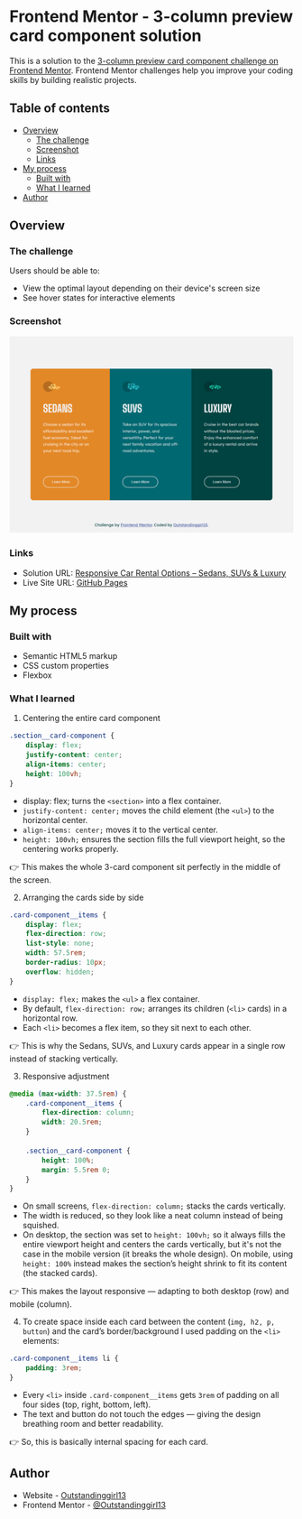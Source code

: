 # Frontend Mentor - 3-column preview card component solution

This is a solution to the [3-column preview card component challenge on Frontend Mentor](https://www.frontendmentor.io/challenges/3column-preview-card-component-pH92eAR2-). Frontend Mentor challenges help you improve your coding skills by building realistic projects. 

## Table of contents

- [Overview](#overview)
  - [The challenge](#the-challenge)
  - [Screenshot](#screenshot)
  - [Links](#links)
- [My process](#my-process)
  - [Built with](#built-with)
  - [What I learned](#what-i-learned)
- [Author](#author)

## Overview

### The challenge

Users should be able to:

- View the optimal layout depending on their device's screen size
- See hover states for interactive elements

### Screenshot

![](images/screenshot.png)

### Links

- Solution URL: [Responsive Car Rental Options – Sedans, SUVs & Luxury](https://www.frontendmentor.io/solutions/responsive-car-rental-options-sedans-suvs-and-luxury-VDDE4rmORo)
- Live Site URL: [GitHub Pages](https://outstandinggirl13.github.io/3-column-preview-card-component-main/)

## My process

### Built with

- Semantic HTML5 markup
- CSS custom properties
- Flexbox

### What I learned

1. Centering the entire card component

```css
.section__card-component {
    display: flex;
    justify-content: center;
    align-items: center;
    height: 100vh;
}
```
- display: flex; turns the ```<section>``` into a flex container.
- ```justify-content: center;``` moves the child element (the ```<ul>```) to the horizontal center.
- ```align-items: center;``` moves it to the vertical center.
- ```height: 100vh;``` ensures the section fills the full viewport height, so the centering works properly.

👉 This makes the whole 3-card component sit perfectly in the middle of the screen.

2. Arranging the cards side by side

```css
.card-component__items {
    display: flex;
    flex-direction: row;
    list-style: none;
    width: 57.5rem;
    border-radius: 10px;
    overflow: hidden;
}
```
- ```display: flex;``` makes the ```<ul>``` a flex container.
- By default, ```flex-direction: row;``` arranges its children (```<li>``` cards) in a horizontal row.
- Each ```<li>``` becomes a flex item, so they sit next to each other.

👉 This is why the Sedans, SUVs, and Luxury cards appear in a single row instead of stacking vertically.

3. Responsive adjustment
```css
@media (max-width: 37.5rem) {
    .card-component__items {
        flex-direction: column;
        width: 20.5rem;
    }

    .section__card-component {
        height: 100%;
        margin: 5.5rem 0;
    }
}
```
- On small screens, ```flex-direction: column;``` stacks the cards vertically.
- The width is reduced, so they look like a neat column instead of being squished.
- On desktop, the section was set to ```height: 100vh;``` so it always fills the entire viewport height and centers the cards vertically, but it's not the case in the mobile version (it breaks the whole design). On mobile, using ```height: 100%``` instead makes the section’s height shrink to fit its content (the stacked cards).

👉 This makes the layout responsive — adapting to both desktop (row) and mobile (column).

4. To create space inside each card between the content (```img, h2, p, button```) and the card’s border/background I used padding on the ```<li>``` elements:

```css
.card-component__items li {
    padding: 3rem;
}
```
- Every ```<li>``` inside ```.card-component__items``` gets ```3rem``` of padding on all four sides (top, right, bottom, left).
- The text and button do not touch the edges — giving the design breathing room and better readability.

👉 So, this is basically internal spacing for each card.

## Author

- Website - [Outstandinggirl13](https://github.com/Outstandinggirl13)
- Frontend Mentor - [@Outstandinggirl13](https://www.frontendmentor.io/profile/Outstandinggirl13)